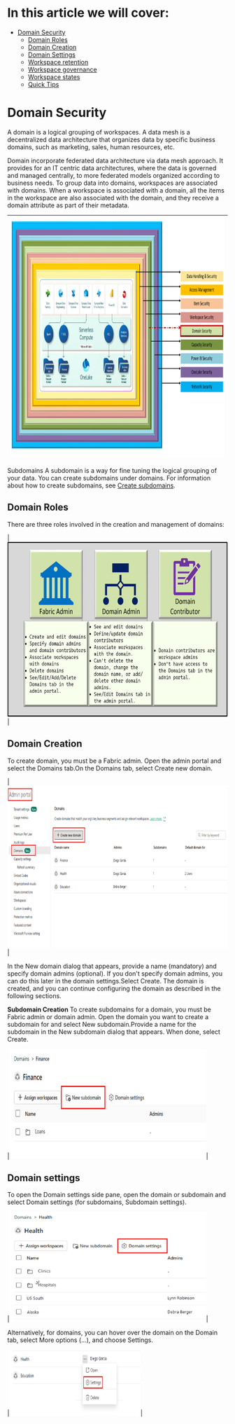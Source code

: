 # In this article we will cover:

* [Domain Security](#domain-security)
  * [Domain Roles](#domain-roles)
  * [Domain Creation](#domain-creation)
  * [Domain Settings](#check-existing-workspace-settings)
  * [Workspace retention](#workspace-retention)
  * [Workspace governance](#govern-my-workspace)
  * [Workspace states](#workspace-states) 
  * [Quick Tips](#tips-when-working-with-workspaces)

# Domain Security

A domain is a logical grouping of workspaces.
A data mesh is a decentralized data architecture that organizes data by specific business domains, such as marketing, sales, human resources, etc.

Domain incorporate federated data architecture via data mesh approach. It provides for an IT centric data architectures, where the data is governed and managed centrally, to more federated models organized according to business needs. To group data into domains, workspaces are associated with domains. When a workspace is associated with a domain, all the items in the workspace are also associated with the domain, and they receive a domain attribute as part of their metadata.

|<img src='/Assests/Security/Media/DomainSecurity.PNG' width='1000' height='550'>|
| ----------- | 

Subdomains
A subdomain is a way for fine tuning the logical grouping of your data. You can create subdomains under domains. For information about how to create subdomains, see [Create subdomains](https://learn.microsoft.com/fabric/governance/domains#create-subdomains).

## Domain Roles

There are three roles involved in the creation and management of domains:

|<img src='/Assests/Security/Media/DomainRoles.PNG' width='700' height='400'>|

## Domain Creation

To create domain, you must be a Fabric admin.
Open the admin portal and select the Domains tab.On the Domains tab, select Create new domain.

|<img src='/Assests/Security/Media/DomainCreation.png' width='800' height='370'>|

In the New domain dialog that appears, provide a name (mandatory) and specify domain admins (optional). If you don't specify domain admins, you can do this later in the domain settings.Select Create. The domain is created, and you can continue configuring the domain as described in the following sections.

**Subdomain Creation**
To create subdomains for a domain, you must be Fabric admin or domain admin.
Open the domain you want to create a subdomain for and select New subdomain.Provide a name for the subdomain in the New subdomain dialog that appears. When done, select Create.

|<img src='/Assests/Security/Media/Subdomain.png' width='450' height='250'>|

## Domain settings

To open the Domain settings side pane, open the domain or subdomain and select Domain settings (for subdomains, Subdomain settings).

|<img src='/Assests/Security/Media/DomainSettings.png' width='450' height='250'>|

Alternatively, for domains, you can hover over the domain on the Domain tab, select More options (...), and choose Settings.

|<img src='/Assests/Security/Media/DomainSettings2.png' width='300' height='150'>|
